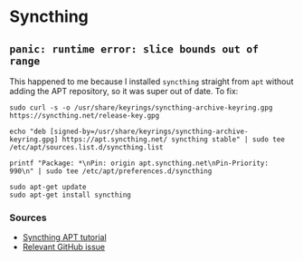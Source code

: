 # Syncthing

## `panic: runtime error: slice bounds out of range`

This happened to me because I installed `syncthing` straight from `apt` without adding the APT repository, so it was super out of date. To fix:

```shell
sudo curl -s -o /usr/share/keyrings/syncthing-archive-keyring.gpg https://syncthing.net/release-key.gpg

echo "deb [signed-by=/usr/share/keyrings/syncthing-archive-keyring.gpg] https://apt.syncthing.net/ syncthing stable" | sudo tee /etc/apt/sources.list.d/syncthing.list

printf "Package: *\nPin: origin apt.syncthing.net\nPin-Priority: 990\n" | sudo tee /etc/apt/preferences.d/syncthing

sudo apt-get update
sudo apt-get install syncthing
```

### Sources

- [Syncthing APT tutorial](https://apt.syncthing.net/)
- [Relevant GitHub issue](https://github.com/syncthing/syncthing/issues/5651)
